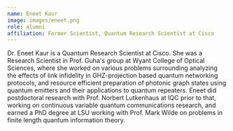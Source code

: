 ```yaml
---
name: Eneet Kaur
image: images/eneet.png
role: alumni
affiliation: Former Scientist, Quantum Research Scientist at Cisco
---
```


Dr. Eneet Kaur is a Quantum Research Scientist at Cisco. She was a 
Research Scientist in Prof. Guha's group at Wyant College of Optical Sciences, where she worked on various problems surrounding analyzing the effects of link infidelity in GHZ-projection based quantum networking protocols, and resource efficient preparation of photonic graph states using quantum emitters and their applications to quantum repeaters. Eneet did postdoctoral research with Prof. Norbert Lutkenhaus at IQC prior to that, working on continuous variable quantum communications research, and earned a PhD degree at LSU working with Prof. Mark Wilde on problems in finite length quantum information theory.